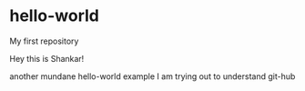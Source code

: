 # hello-world
My first repository

Hey this is Shankar!

another mundane hello-world example I am trying out to understand git-hub
